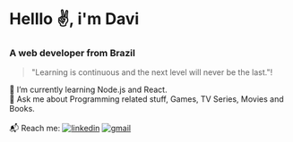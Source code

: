 # Helllo ✌, i'm Davi
### A web developer from Brazil

> "Learning is continuous and the next level will never be the last."!

🌱 I’m currently learning Node.js and React. <br>
💬 Ask me about Programming related stuff, Games, TV Series, Movies and Books. <br>
<br>
📬 Reach me:
[![linkedin](https://img.shields.io/badge/-Davi_Fonseca-blue?style=flat-square&logo=Linkedin&logoColor=white/)](https://www.linkedin.com/in/davibrandao18) [![gmail](https://img.shields.io/badge/-contact_me-c14438?style=flat-square&logo=Gmail&logoColor=white)](mailto:davi.brandao.fonseca@gmail.com)
